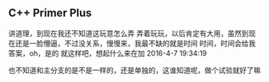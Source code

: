 ## C++ Primer Plus
  讲道理，到现在我还不知道这玩意怎么弄
  弄着玩玩，以后肯定有大用，虽然到现在还是一脸懵逼，不过没关系，慢慢来，我最不缺的就是时间
  时间，时间会给我答案，oh，是的
  就这样吧，想起什么来在加
  2016-4-7 19:34:19
  
  也不知道和主分支的是不是一样的，还是单独的，这谁知道呢，做个试验就好了嘛
